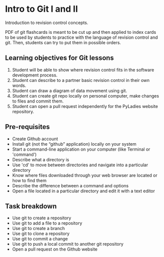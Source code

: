 Intro to Git I and II
=====================

Introduction to revision control concepts.

PDF of git flashcards is meant to be cut up and then applied to index cards
to be used by students to practice with the language of revision control and
git. Then, students can try to put them in possible orders.


Learning objectives for Git lessons
-----------------------------------

1. Student will be able to show where revision control fits in the software development process.
2. Student can describe to a partner basic revision control in their own words.
3. Student can draw a diagram of data movement using git.
4. Student can create git repo locally on personal computer, make changes to files and commit them.
5. Student can open a pull request independently for the PyLadies website repository.


Pre-requisites
--------------
* Create Github account
* Install git (not the “github” application) locally on your system
* Start a command-line application on your computer (like Terminal or 'command')
* Describe what a directory is
* Use 'cd' to move between directories and navigate into a particular directory
* Know where files downloaded through your web browser are located or how to find them 
* Describe the difference between a command and options
* Open a file located in a particular directory and edit it with a text editor

Task breakdown
--------------
* Use git to create a repository
* Use git to add a file to a repository
* Use git to create a branch
* Use git to clone a repository
* Use git to commit a change
* Use git to push a local commit to another git repository
* Open a pull request on the Github website
